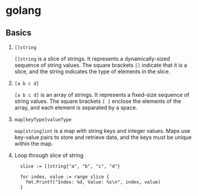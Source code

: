 # golang

## Basics

1. `[]string`
    
    `[]string` is a slice of strings. It represents a dynamically-sized sequence of string values. The square brackets `[]` indicate that it is a slice, and the string indicates the type of elements in the slice.
 
 1. `[a b c d]`

    `[a b c d]` is an array of strings. It represents a fixed-size sequence of string values. The square brackets `[ ]` enclose the elements of the array, and each element is separated by a space.
    
 1. `map[keyType]valueType`

    `map[string]int` is a map with string keys and integer values. Maps use key-value pairs to store and retrieve data, and the keys must be unique within the map.
  
  1. Loop through slice of string
 
      ```
        slice := []string{"a", "b", "c", "d"}

        for index, value := range slice {
          fmt.Printf("Index: %d, Value: %s\n", index, value)
        }
      ```
